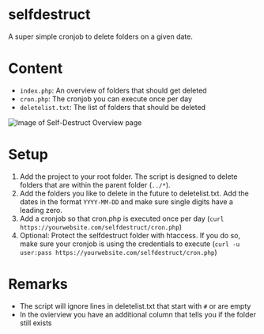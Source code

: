# selfdestruct
A super simple cronjob to delete folders on a given date.

# Content
* `index.php`: An overview of folders that should get deleted
* `cron.php`: The cronjob you can execute once per day
* `deletelist.txt`: The list of folders that should be deleted

![Image of Self-Destruct Overview page](https://user-images.githubusercontent.com/2188617/67633316-b9feeb00-f8ae-11e9-98c5-cae6ccf3638f.PNG)

# Setup
1. Add the project to your root folder. The script is designed to delete folders that are within the parent folder (`../*`).
2. Add the folders you like to delete in the future to deletelist.txt. Add the dates in the format `YYYY-MM-DD` and make sure single digits have a leading zero.
3. Add a cronjob so that cron.php is executed once per day (`curl https://yourwebsite.com/selfdestruct/cron.php`)
4. Optional: Protect the selfdestruct folder with htaccess. If you do so, make sure your cronjob is using the credentials to execute (`curl -u user:pass https://yourwebsite.com/selfdestruct/cron.php`)

# Remarks
* The script will ignore lines in deletelist.txt that start with `#` or are empty
* In the ovierview you have an additional column that tells you if the folder still exists
